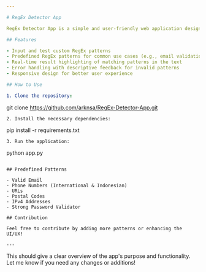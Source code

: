 ```yaml
---

# RegEx Detector App

RegEx Detector App is a simple and user-friendly web application designed to help users explore and test regular expressions (RegEx) in real-time. With an intuitive interface, users can input their own text and choose or define their own RegEx patterns to see matches highlighted in the text.

## Features

- Input and test custom RegEx patterns
- Predefined RegEx patterns for common use cases (e.g., email validation, phone numbers, etc.)
- Real-time result highlighting of matching patterns in the text
- Error handling with descriptive feedback for invalid patterns
- Responsive design for better user experience

## How to Use

1. Clone the repository:
   ```
   git clone https://github.com/arknsa/RegEx-Detector-App.git
   ```
2. Install the necessary dependencies:
   ```
   pip install -r requirements.txt
   ```
3. Run the application:
   ```
   python app.py
   ```

## Predefined Patterns

- Valid Email
- Phone Numbers (International & Indonesian)
- URLs
- Postal Codes
- IPv4 Addresses
- Strong Password Validator

## Contribution

Feel free to contribute by adding more patterns or enhancing the UI/UX!

---
```


This should give a clear overview of the app's purpose and functionality. Let me know if you need any changes or additions!
